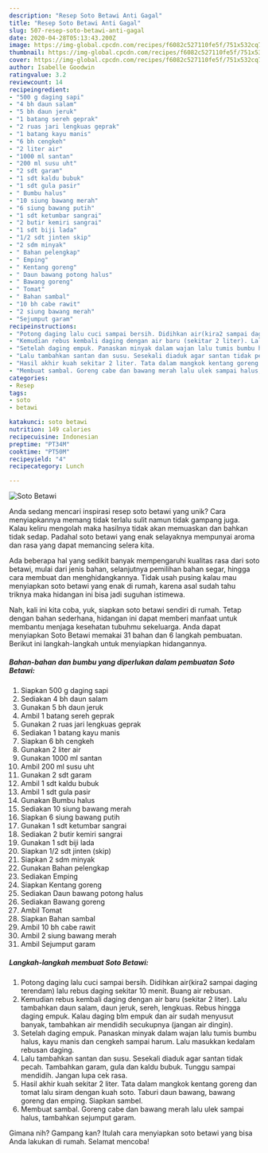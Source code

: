 ```yaml
---
description: "Resep Soto Betawi Anti Gagal"
title: "Resep Soto Betawi Anti Gagal"
slug: 507-resep-soto-betawi-anti-gagal
date: 2020-04-28T05:13:43.200Z
image: https://img-global.cpcdn.com/recipes/f6082c527110fe5f/751x532cq70/soto-betawi-foto-resep-utama.jpg
thumbnail: https://img-global.cpcdn.com/recipes/f6082c527110fe5f/751x532cq70/soto-betawi-foto-resep-utama.jpg
cover: https://img-global.cpcdn.com/recipes/f6082c527110fe5f/751x532cq70/soto-betawi-foto-resep-utama.jpg
author: Isabelle Goodwin
ratingvalue: 3.2
reviewcount: 14
recipeingredient:
- "500 g daging sapi"
- "4 bh daun salam"
- "5 bh daun jeruk"
- "1 batang sereh geprak"
- "2 ruas jari lengkuas geprak"
- "1 batang kayu manis"
- "6 bh cengkeh"
- "2 liter air"
- "1000 ml santan"
- "200 ml susu uht"
- "2 sdt garam"
- "1 sdt kaldu bubuk"
- "1 sdt gula pasir"
- " Bumbu halus"
- "10 siung bawang merah"
- "6 siung bawang putih"
- "1 sdt ketumbar sangrai"
- "2 butir kemiri sangrai"
- "1 sdt biji lada"
- "1/2 sdt jinten skip"
- "2 sdm minyak"
- " Bahan pelengkap"
- " Emping"
- " Kentang goreng"
- " Daun bawang potong halus"
- " Bawang goreng"
- " Tomat"
- " Bahan sambal"
- "10 bh cabe rawit"
- "2 siung bawang merah"
- "Sejumput garam"
recipeinstructions:
- "Potong daging lalu cuci sampai bersih. Didihkan air(kira2 sampai daging terendam) lalu rebus daging sekitar 10 menit. Buang air rebusan."
- "Kemudian rebus kembali daging dengan air baru (sekitar 2 liter). Lalu tambahkan daun salam, daun jeruk, sereh, lengkuas. Rebus hingga daging empuk. Kalau daging blm empuk dan air sudah menyusut banyak, tambahkan air mendidih secukupnya (jangan air dingin)."
- "Setelah daging empuk. Panaskan minyak dalam wajan lalu tumis bumbu halus, kayu manis dan cengkeh sampai harum. Lalu masukkan kedalam rebusan daging."
- "Lalu tambahkan santan dan susu. Sesekali diaduk agar santan tidak pecah. Tambahkan garam, gula dan kaldu bubuk. Tunggu sampai mendidih. Jangan lupa cek rasa."
- "Hasil akhir kuah sekitar 2 liter. Tata dalam mangkok kentang goreng dan tomat lalu siram dengan kuah soto. Taburi daun bawang, bawang goreng dan emping. Siapkan sambel."
- "Membuat sambal. Goreng cabe dan bawang merah lalu ulek sampai halus, tambahkan sejumput garam."
categories:
- Resep
tags:
- soto
- betawi

katakunci: soto betawi 
nutrition: 149 calories
recipecuisine: Indonesian
preptime: "PT34M"
cooktime: "PT50M"
recipeyield: "4"
recipecategory: Lunch

---
```



![Soto Betawi](https://img-global.cpcdn.com/recipes/f6082c527110fe5f/751x532cq70/soto-betawi-foto-resep-utama.jpg)

Anda sedang mencari inspirasi resep soto betawi yang unik? Cara menyiapkannya memang tidak terlalu sulit namun tidak gampang juga. Kalau keliru mengolah maka hasilnya tidak akan memuaskan dan bahkan tidak sedap. Padahal soto betawi yang enak selayaknya mempunyai aroma dan rasa yang dapat memancing selera kita.

Ada beberapa hal yang sedikit banyak mempengaruhi kualitas rasa dari soto betawi, mulai dari jenis bahan, selanjutnya pemilihan bahan segar, hingga cara membuat dan menghidangkannya. Tidak usah pusing kalau mau menyiapkan soto betawi yang enak di rumah, karena asal sudah tahu triknya maka hidangan ini bisa jadi suguhan istimewa.




Nah, kali ini kita coba, yuk, siapkan soto betawi sendiri di rumah. Tetap dengan bahan sederhana, hidangan ini dapat memberi manfaat untuk membantu menjaga kesehatan tubuhmu sekeluarga. Anda dapat menyiapkan Soto Betawi memakai 31 bahan dan 6 langkah pembuatan. Berikut ini langkah-langkah untuk menyiapkan hidangannya.

<!--inarticleads1-->

##### Bahan-bahan dan bumbu yang diperlukan dalam pembuatan Soto Betawi:

1. Siapkan 500 g daging sapi
1. Sediakan 4 bh daun salam
1. Gunakan 5 bh daun jeruk
1. Ambil 1 batang sereh geprak
1. Gunakan 2 ruas jari lengkuas geprak
1. Sediakan 1 batang kayu manis
1. Siapkan 6 bh cengkeh
1. Gunakan 2 liter air
1. Gunakan 1000 ml santan
1. Ambil 200 ml susu uht
1. Gunakan 2 sdt garam
1. Ambil 1 sdt kaldu bubuk
1. Ambil 1 sdt gula pasir
1. Gunakan  Bumbu halus
1. Sediakan 10 siung bawang merah
1. Siapkan 6 siung bawang putih
1. Gunakan 1 sdt ketumbar sangrai
1. Sediakan 2 butir kemiri sangrai
1. Gunakan 1 sdt biji lada
1. Siapkan 1/2 sdt jinten (skip)
1. Siapkan 2 sdm minyak
1. Gunakan  Bahan pelengkap
1. Sediakan  Emping
1. Siapkan  Kentang goreng
1. Sediakan  Daun bawang potong halus
1. Sediakan  Bawang goreng
1. Ambil  Tomat
1. Siapkan  Bahan sambal
1. Ambil 10 bh cabe rawit
1. Ambil 2 siung bawang merah
1. Ambil Sejumput garam




<!--inarticleads2-->

##### Langkah-langkah membuat Soto Betawi:

1. Potong daging lalu cuci sampai bersih. Didihkan air(kira2 sampai daging terendam) lalu rebus daging sekitar 10 menit. Buang air rebusan.
1. Kemudian rebus kembali daging dengan air baru (sekitar 2 liter). Lalu tambahkan daun salam, daun jeruk, sereh, lengkuas. Rebus hingga daging empuk. Kalau daging blm empuk dan air sudah menyusut banyak, tambahkan air mendidih secukupnya (jangan air dingin).
1. Setelah daging empuk. Panaskan minyak dalam wajan lalu tumis bumbu halus, kayu manis dan cengkeh sampai harum. Lalu masukkan kedalam rebusan daging.
1. Lalu tambahkan santan dan susu. Sesekali diaduk agar santan tidak pecah. Tambahkan garam, gula dan kaldu bubuk. Tunggu sampai mendidih. Jangan lupa cek rasa.
1. Hasil akhir kuah sekitar 2 liter. Tata dalam mangkok kentang goreng dan tomat lalu siram dengan kuah soto. Taburi daun bawang, bawang goreng dan emping. Siapkan sambel.
1. Membuat sambal. Goreng cabe dan bawang merah lalu ulek sampai halus, tambahkan sejumput garam.




Gimana nih? Gampang kan? Itulah cara menyiapkan soto betawi yang bisa Anda lakukan di rumah. Selamat mencoba!
